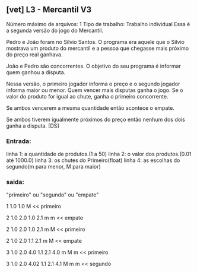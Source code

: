 ## [vet] L3 - Mercantil V3
 Número máximo de arquivos: 1
Tipo de trabalho:  Trabalho individual
Essa é a segunda versão do jogo do Mercantil.

Pedro e João foram no Silvio Santos. O programa era aquele
que o Silvio mostrava um produto do mercantil e a pessoa
que chegasse mais próximo do preço real ganhava.

João e Pedro são concorrentes.
O objetivo do seu programa é informar quem ganhou a disputa.

Nessa versão, o primeiro jogador informa o preço e o segundo
jogador informa maior ou menor.
Quem vencer mais disputas ganha o jogo.
Se o valor do produto for igual ao chute, ganha o primeiro
concorrente.

Se ambos vencerem a mesma quantidade então acontece o empate.

Se ambos tiverem igualmente próximos do preço então nenhum
dos dois ganha a disputa.
[DS]

### Entrada:
linha 1: a quantidade de produtos.(1 a 50)
linha 2: o valor dos produtos.(0.01 até 1000.0)
linha 3: os chutes do Primeiro(float)
linha 4: as escolhas do segundo(m para menor, M para maior)

### saida:
"primeiro" ou "segundo" ou "empate"

>>
1
1.0
1.0
M
<<
primeiro

>>
2
1.0 2.0
1.0 2.1
m m
<<
empate

>>
2
1.0 2.0
1.0 2.1
m M
<<
primeiro

>>
2
1.0 2.0
1.1 2.1
m M
<<
empate

>>
3
1.0 2.0 4.0
1.1 2.1 4.0
m M m
<<
primeiro

>>
3
1.0 2.0 4.02
1.1 2.1 4.1
M m m
<<
segundo